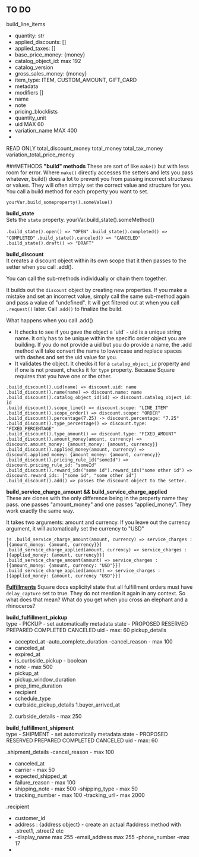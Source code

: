 ## TO DO

build_line_items

- quantity: str
- applied_discounts: []
- applied_taxes: []
- base_price_money: {money}
- catalog_object_id: max 192
- catalog_version
- gross_sales_money: {money}
- item_type: ITEM, CUSTOM_AMOUNT, GIFT_CARD
- metadata
- modifiers []
- name
- note
- pricing_blocklists
- quantity_unit
- uid MAX 60
- variation_name MAX 400
-

READ ONLY
total_discount_money
total_money
total_tax_money
variation_total_price_money

###METHODS
**"build" methods**
These are sort of like `make()` but with less room for error. Where `make()` directly accesses the setters and lets you pass whatever,
build() does a lot to prevent you from passing incorrect structures or values. They will often simply set the correct value and structure for you.
You call a build method for each property you want to set.

`yourVar.build_someproperty().someValue()`

**build_state**\
Sets the `state` property.
yourVar.build_state().someMethod()

`.build_state().open() => "OPEN"`
`.build_state().completed() => "COMPLETED"`
`.build_state().canceled() => "CANCELED"`
`.build_state().draft() => "DRAFT"`

**build_discount**\
It creates a discount object within its own scope that it then passes to the setter when you call .add().

You can call the sub-methods individually or chain them together.

It builds out the `discount` object by creating new properties. If you make a mistake and set an incorrect value, simply call the same
sub-method again and pass a value of "undefined". It will get filtered out at when you call `.request()` later. Call .`add()` to finalize the build.

What happens when you call .add()

- It checks to see if you gave the object a 'uid' - uid is a unique string name. It only has to be unique within the specific order object you are building.
  If you do not provide a uid but you do provide a name, the .add method will take convert the name to lowercase and replace spaces with dashes and set the uid
  value for you.
- It validates the object. It checks it for a `catalog_object_id` property and if one is not present, checks it for `type` property. Because Square requires that you have one or the other.

`.build_discount().uid(name) => discount.uid: name`\
`.build_discount().name(name) => discount.name: name`\
`.build_discount().catalog_object_id(id) => discount.catalog_object_id: id `\
`.build_discount().scope_line() => discount.scope: "LINE_ITEM"`\
`.build_discount().scope_order() => discount.scope: "ORDER"`\
`.build_discount().percentage(7.25) -> discount.percentage: "7.25"`\
`.build_discount().type_percentage() => discount.type: "FIXED_PERCENTAGE"`\
`.build_discount().type_amount() => discount.type: "FIXED_AMOUNT"`\
`.build_discount().amount_money(amount, currency) => discount.amount_money: {amount_money: {amount, currency}}`\
`.build_discount().applied_money(amount, currency) => discount.applied_money: {amount_money: {amount, currency}}`\
`.build_discount().pricing_rule_id("someId") => discount.pricing_rule_id: "someId"`\
`.build_discount().reward_ids("some id").reward_ids("some other id") => discount.reward_ids: ["some id", "some other id"]`\
`.build_discount().add() => passes the discount object to the setter.`

**build_service_charge_amount && build_service_charge_applied**\
These are clones with the only difference being in the property name they pass. one passes "amount_money" and one passes "applied_money".
They work exactly the same way.

It takes two arguments: amount and currency.
If you leave out the currency argument, it will automatically set the currency to "USD"

`js .build_service_charge_amount(amount, currency) => service_charges : [{amount_money: {amount, currency}}]`\
`.build_service_charge_applied(amount, currency) => service_charges : [{applied_money: {amount, currency}}]`\
`.build_service_charge_amount(amount) => service_charges : [{amount_money: {amount, currency: "USD"}}]`\
`.build_service_charge_applied(amount) => service_charges : [{applied_money: {amount, currency "USD"}}]`

**[Fulfillments](https://developer.squareup.com/docs/orders-api/how-it-works#fulfillments)**
Square docs explicityl state that all fulfillment orders must have `delay_capture` set to true. They do not mention it again in any context. So what does that mean? What do you get when you cross an elephant and a rhinoceros?

**build_fulfillment_pickup**\
type - PICKUP - set automatically
metadata
state - PROPOSED RESERVED PREPARED COMPLETED CANCELED
uid - max: 60
pickup_details

- accepted_at
  -auto_complete_duration
  -cancel_reason - max 100
- canceled_at
- expired_at
- is_curbside_pickup - boolean
- note - max 500
- pickup_at
- pickup_window_duration
- prep_time_duration
- recipient
- schedule_type
- curbside_pickup_details
  1.buyer_arrived_at

2. curbside_details - max 250

**build_fulfillment_shipment**\
type - SHIPMENT - set automatically
metadata
state - PROPOSED RESERVED PREPARED COMPLETED CANCELED
uid - max: 60

.shipment_details
-cancel_reason - max 100

- canceled_at
- carrier - max 50
- expected_shipped_at
- failure_reason - max 100
- shipping_note - max 500
  -shipping_type - max 50
- tracking_number - max 100
  -tracking_url - max 2000

.recipient

- customer_id
- address : {address object} - create an actual #address method with .street1, .street2 etc
- -display_name max 255
  -email_address max 255
  -phone_number -max 17
-
